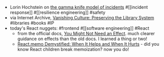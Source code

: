 - Lorin Hochstein on [the gamma knife model of incidents](https://surfingcomplexity.blog/2019/08/25/the-gamma-knife-model-of-incidents/) #[[incident response]] #[[resilience engineering]] #safety
- via Internet Archive, [Vanishing Culture: Preserving the Library System](https://blog.archive.org/2025/04/07/vanishing-culture-preserving-the-library-system/) #libraries #books #IP
- today's React nuggets: #frontend #[[software engineering]] #React
	- from the official docs, [You Might Not Need an Effect](https://react.dev/learn/you-might-not-need-an-effect). much clearer guidance on effects than the old docs. I learned a thing or two!
	- [React.memo Demystified: When It Helps and When It Hurts](https://cekrem.github.io/posts/react-memo-when-it-helps-when-it-hurts/) - did you know React children break memoization? now you do!